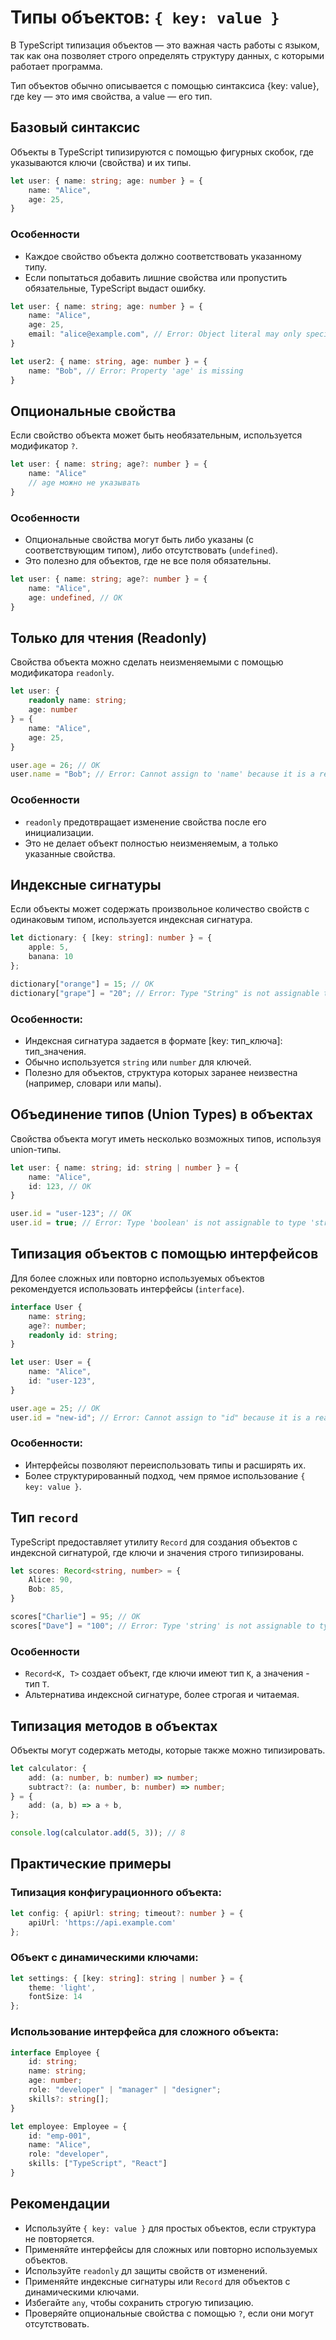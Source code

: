 # Типы объектов: `{ key: value }`

В TypeScript типизация объектов — это важная часть работы с языком, так как она позволяет строго определять структуру
данных, с которыми работает программа.

Тип объектов обычно описывается с помощью синтаксиса {key: value}, где key — это имя свойства, а value — его тип.

## Базовый синтаксис

Объекты в TypeScript типизируются с помощью фигурных скобок, где указываются ключи (свойства) и их типы.

```ts
let user: { name: string; age: number } = {
    name: "Alice",
    age: 25,
}
```

### Особенности

* Каждое свойство объекта должно соответствовать указанному типу.
* Если попытаться добавить лишние свойства или пропустить обязательные, TypeScript выдаст ошибку.

```ts
let user: { name: string; age: number } = {
    name: "Alice",
    age: 25,
    email: "alice@example.com", // Error: Object literal may only specify known properties.
}

let user2: { name: string, age: number } = {
    name: "Bob", // Error: Property 'age' is missing
}
```

## Опциональные свойства

Если свойство объекта может быть необязательным, используется модификатор `?`.

```ts
let user: { name: string; age?: number } = {
    name: "Alice"
    // age можно не указывать
}
```

### Особенности

* Опциональные свойства могут быть либо указаны (с соответствующим типом), либо отсутствовать (`undefined`).
* Это полезно для объектов, где не все поля обязательны.

```ts
let user: { name: string; age?: number } = {
    name: "Alice",
    age: undefined, // OK
}
```

## Только для чтения (Readonly)

Свойства объекта можно сделать неизменяемыми с помощью модификатора `readonly`.

```ts
let user: {
    readonly name: string;
    age: number
} = {
    name: "Alice",
    age: 25,
}

user.age = 26; // OK
user.name = "Bob"; // Error: Cannot assign to 'name' because it is a read-only property
```

### Особенности

* `readonly` предотвращает изменение свойства после его инициализации.
* Это не делает объект полностью неизменяемым, а только указанные свойства.

## Индексные сигнатуры

Если объекты может содержать произвольное количество свойств с одинаковым типом, используется индексная сигнатура.

```ts
let dictionary: { [key: string]: number } = {
    apple: 5,
    banana: 10
};

dictionary["orange"] = 15; // OK
dictionary["grape"] = "20"; // Error: Type "String" is not assignable to type "number"
```

### Особенности:

* Индексная сигнатура задается в формате [key: тип_ключа]: тип_значения.
* Обычно используется `string` или `number` для ключей.
* Полезно для объектов, структура которых заранее неизвестна (например, словари или мапы).

## Объединение типов (Union Types) в объектах

Свойства объекта могут иметь несколько возможных типов, используя union-типы.

```ts
let user: { name: string; id: string | number } = {
    name: "Alice",
    id: 123, // OK
}

user.id = "user-123"; // OK
user.id = true; // Error: Type 'boolean' is not assignable to type 'string | number'
```

## Типизация объектов с помощью интерфейсов

Для более сложных или повторно используемых объектов рекомендуется использовать интерфейсы (`interface`).

```ts
interface User {
    name: string;
    age?: number;
    readonly id: string;
}

let user: User = {
    name: "Alice",
    id: "user-123",
}

user.age = 25; // OK
user.id = "new-id"; // Error: Cannot assign to "id" because it is a read-only property
```

### Особенности:

* Интерфейсы позволяют переиспользовать типы и расширять их.
* Более структурированный подход, чем прямое использование `{ key: value }`.

## Тип `record`

TypeScript предоставляет утилиту `Record` для создания объектов с индексной сигнатурой, где ключи и значения строго
типизированы.

```ts
let scores: Record<string, number> = {
    Alice: 90,
    Bob: 85,
}

scores["Charlie"] = 95; // OK
scores["Dave"] = "100"; // Error: Type 'string' is not assignable to type 'number'
```

### Особенности

* `Record<K, T>` создает объект, где ключи имеют тип `K`, а значения - тип `T`.
* Альтернатива индексной сигнатуре, более строгая и читаемая.

## Типизация методов в объектах

Объекты могут содержать методы, которые также можно типизировать.

```ts
let calculator: {
    add: (a: number, b: number) => number;
    subtract?: (a: number, b: number) => number;
} = {
    add: (a, b) => a + b,
};

console.log(calculator.add(5, 3)); // 8
```

## Практические примеры

### Типизация конфигурационного объекта:

```ts
let config: { apiUrl: string; timeout?: number } = {
    apiUrl: 'https://api.example.com'
};
```

### Объект с динамическими ключами:

```ts
let settings: { [key: string]: string | number } = {
    theme: 'light',
    fontSize: 14
};
```

### Использование интерфейса для сложного объекта:

```ts
interface Employee {
    id: string;
    name: string;
    age: number;
    role: "developer" | "manager" | "designer";
    skills?: string[];
}

let employee: Employee = {
    id: "emp-001",
    name: "Alice",
    role: "developer",
    skills: ["TypeScript", "React"]
}
```

## Рекомендации

* Используйте `{ key: value }` для простых объектов, если структура не повторяется.
* Применяйте интерфейсы для сложных или повторно используемых объектов.
* Используйте `readonly` дл защиты свойств от изменений.
* Применяйте индексные сигнатуры или `Record` для объектов с динамическими ключами.
* Избегайте `any`, чтобы сохранить строгую типизацию.
* Проверяйте опциональные свойства с помощью `?`, если они могут отсутствовать.